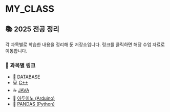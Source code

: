 # MY_CLASS
## 📚 2025 전공 정리

각 과목별로 학습한 내용을 정리해 둔 저장소입니다. 링크를 클릭하면 해당 수업 자료로 이동합니다.

### 🔗 과목별 링크
- 📘 [DATABASE](https://github.com/Junseung0526/MY_CLASS/tree/main/DATABASE)  
- 💻 [C++](https://github.com/Junseung0526/MY_CLASS/tree/main/CPP_CLASS)  
- ☕ [JAVA](https://github.com/Junseung0526/MY_CLASS/tree/main/JAVA_CLASS)  
- 🔌 [아두이노 (Arduino)](https://github.com/Junseung0526/MY_CLASS/tree/main/ARDUINO_CLASS)  
- 🐼 [PANDAS (Python)](https://github.com/Junseung0526/MY_CLASS/tree/main/PANDAS)

